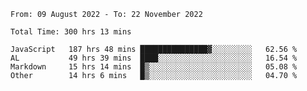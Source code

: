 
<!--START_SECTION:waka-->

```text
From: 09 August 2022 - To: 22 November 2022

Total Time: 300 hrs 13 mins

JavaScript   187 hrs 48 mins ███████████████▓░░░░░░░░░   62.56 %
AL           49 hrs 39 mins  ████░░░░░░░░░░░░░░░░░░░░░   16.54 %
Markdown     15 hrs 14 mins  █▒░░░░░░░░░░░░░░░░░░░░░░░   05.08 %
Other        14 hrs 6 mins   █▒░░░░░░░░░░░░░░░░░░░░░░░   04.70 %
```

<!--END_SECTION:waka-->











